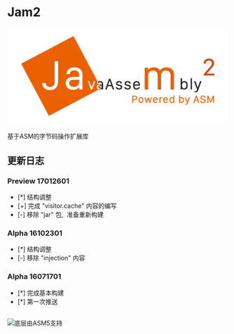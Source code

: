 # Jam2

![Jam2](https://github.com/kucro3/Resources/blob/master/Jam2-LOGO.jpg)

基于ASM的字节码操作扩展库 
 
## 更新日志 

### Preview 17012601 
* [*] 结构调整
* [+] 完成 "visitor.cache" 内容的编写
* [-] 移除 "jar" 包,  准备重新构建

### Alpha 16102301
* [*] 结构调整 
* [-] 移除 "injection" 内容

### Alpha 16071701
* [*] 完成基本构建
* [*] 第一次推送

## 
![底层由ASM5支持](http://asm.ow2.org/images/poweredbyasm.gif)
